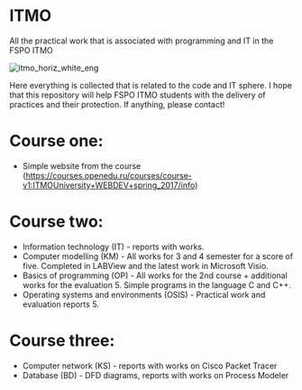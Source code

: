 # ITMO
All the practical work that is associated with programming and IT in the FSPO ITMO

![itmo_horiz_white_eng](https://user-images.githubusercontent.com/26763098/42324898-400c776e-806d-11e8-8d15-793bdcd81251.jpg)

Here everything is collected that is related to the code and IT sphere. 
I hope that this repository will help FSPO ITMO students with the delivery of practices and their protection. 
If anything, please contact!

# Course one:
* Simple website from the course
(https://courses.openedu.ru/courses/course-v1:ITMOUniversity+WEBDEV+spring_2017/info)

# Course two:
* Information technology (IT) - reports with works.
* Computer modelling (KM) - All works for 3 and 4 semester for a score of five. Completed in LABView and the latest work in Microsoft Visio.
* Basics of programming (OP) - All works for the 2nd course + additional works for the evaluation 5. Simple programs in the language C and C++.
* Operating systems and environments (OSIS) - Practical work and evaluation reports 5.

# Course three:
* Computer network (KS) - reports with works on Cisco Packet Tracer
* Database (BD) - DFD diagrams, reports with works on Process Modeler
